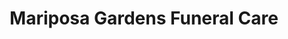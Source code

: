 ---
title: "Mariposa Gardens Funeral Care"
url: /mesa/mariposa-gardens-funeral-care/
shop: funeral directors
---
